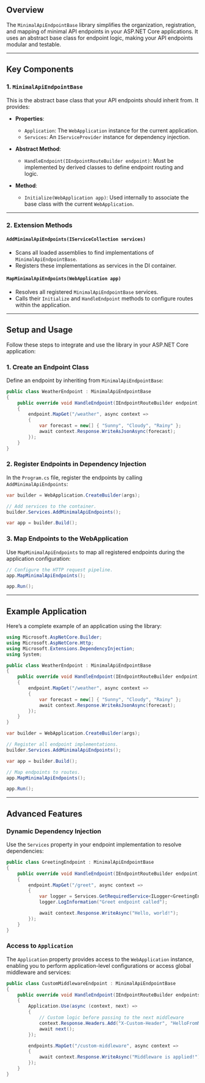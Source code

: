 ## **Overview**

The `MinimalApiEndpointBase` library simplifies the organization, registration, and mapping of minimal API endpoints in your ASP.NET Core applications. It uses an abstract base class for endpoint logic, making your API endpoints modular and testable.

---

## **Key Components**

### **1. `MinimalApiEndpointBase`**
This is the abstract base class that your API endpoints should inherit from. It provides:

- **Properties**:
  - `Application`: The `WebApplication` instance for the current application.
  - `Services`: An `IServiceProvider` instance for dependency injection.

- **Abstract Method**:
  - `HandleEndpoint(IEndpointRouteBuilder endpoint)`: Must be implemented by derived classes to define endpoint routing and logic.

- **Method**:
  - `Initialize(WebApplication app)`: Used internally to associate the base class with the current `WebApplication`.

---

### **2. Extension Methods**

#### **`AddMinimalApiEndpoints(IServiceCollection services)`**
- Scans all loaded assemblies to find implementations of `MinimalApiEndpointBase`.
- Registers these implementations as services in the DI container.

#### **`MapMinimalApiEndpoints(WebApplication app)`**
- Resolves all registered `MinimalApiEndpointBase` services.
- Calls their `Initialize` and `HandleEndpoint` methods to configure routes within the application.

---

## **Setup and Usage**

Follow these steps to integrate and use the library in your ASP.NET Core application:

### **1. Create an Endpoint Class**
Define an endpoint by inheriting from `MinimalApiEndpointBase`:

```csharp
public class WeatherEndpoint : MinimalApiEndpointBase
{
    public override void HandleEndpoint(IEndpointRouteBuilder endpoint)
    {
        endpoint.MapGet("/weather", async context =>
        {
            var forecast = new[] { "Sunny", "Cloudy", "Rainy" };
            await context.Response.WriteAsJsonAsync(forecast);
        });
    }
}
```

### **2. Register Endpoints in Dependency Injection**
In the `Program.cs` file, register the endpoints by calling `AddMinimalApiEndpoints`:

```csharp
var builder = WebApplication.CreateBuilder(args);

// Add services to the container.
builder.Services.AddMinimalApiEndpoints();

var app = builder.Build();
```

### **3. Map Endpoints to the WebApplication**
Use `MapMinimalApiEndpoints` to map all registered endpoints during the application configuration:

```csharp
// Configure the HTTP request pipeline.
app.MapMinimalApiEndpoints();

app.Run();
```

---

## **Example Application**

Here’s a complete example of an application using the library:

```csharp
using Microsoft.AspNetCore.Builder;
using Microsoft.AspNetCore.Http;
using Microsoft.Extensions.DependencyInjection;
using System;

public class WeatherEndpoint : MinimalApiEndpointBase
{
    public override void HandleEndpoint(IEndpointRouteBuilder endpoint)
    {
        endpoint.MapGet("/weather", async context =>
        {
            var forecast = new[] { "Sunny", "Cloudy", "Rainy" };
            await context.Response.WriteAsJsonAsync(forecast);
        });
    }
}

var builder = WebApplication.CreateBuilder(args);

// Register all endpoint implementations.
builder.Services.AddMinimalApiEndpoints();

var app = builder.Build();

// Map endpoints to routes.
app.MapMinimalApiEndpoints();

app.Run();
```

---

## **Advanced Features**

### **Dynamic Dependency Injection**
Use the `Services` property in your endpoint implementation to resolve dependencies:

```csharp
public class GreetingEndpoint : MinimalApiEndpointBase
{
    public override void HandleEndpoint(IEndpointRouteBuilder endpoint)
    {
        endpoint.MapGet("/greet", async context =>
        {
            var logger = Services.GetRequiredService<ILogger<GreetingEndpoint>>();
            logger.LogInformation("Greet endpoint called");

            await context.Response.WriteAsync("Hello, world!");
        });
    }
}
```

### Access to `Application`
The `Application` property provides access to the `WebApplication` instance, enabling you to perform application-level configurations or access global middleware and services:

```csharp
public class CustomMiddlewareEndpoint : MinimalApiEndpointBase
{
    public override void HandleEndpoint(IEndpointRouteBuilder endpoints)
    {
        Application.Use(async (context, next) =>
        {
            // Custom logic before passing to the next middleware
            context.Response.Headers.Add("X-Custom-Header", "HelloFromMiddleware");
            await next();
        });

        endpoints.MapGet("/custom-middleware", async context =>
        {
            await context.Response.WriteAsync("Middleware is applied!");
        });
    }
}
```
